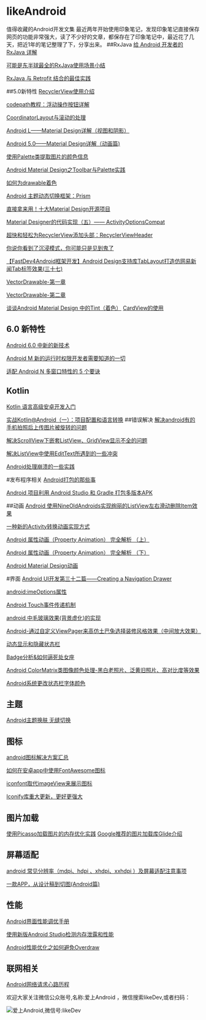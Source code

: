 # likeAndroid
值得收藏的Android开发文集
最近两年开始使用印象笔记，发现印象笔记直接保存网页的功能非常强大，读了不少好的文章，都保存在了印象笔记中，最近花了几天，把近1年的笔记整理了下，分享出来。
##RxJava
[给 Android 开发者的 RxJava 详解](http://gank.io/post/560e15be2dca930e00da1083 "给 Android 开发者的 RxJava 详解")

[可能是东半球最全的RxJava使用场景小结](http://blog.csdn.net/theone10211024/article/details/50435325)

[RxJava 与 Retrofit 结合的最佳实践](http://gank.io/post/56e80c2c677659311bed9841)

##5.0新特性
[RecyclerView使用介绍](http://www.jcodecraeer.com/a/anzhuokaifa/androidkaifa/2014/1118/2004.html)

[codepath教程：浮动操作按钮详解](http://www.jcodecraeer.com/a/anzhuokaifa/androidkaifa/2015/0718/3197.html)

[CoordinatorLayout与滚动的处理](http://www.jcodecraeer.com/a/anzhuokaifa/androidkaifa/2015/0717/3196.html)

[Android L——Material Design详解（视图和阴影）](http://www.devstore.cn/new/newInfo/916.html)

[Android 5.0——Material Design详解（动画篇)](http://www.devstore.cn/new/newInfo/899.html)

[使用Palette类提取图片的颜色信息](http://www.jcodecraeer.com/a/anzhuokaifa/androidkaifa/2015/0304/2532.html)

[Android Material Design之Toolbar与Palette实践](http://blog.csdn.net/bbld_/article/details/41439715)

[如何为drawable着色](http://www.jcodecraeer.com/a/anzhuokaifa/androidkaifa/2015/0824/3356.html)

[Android 主题动态切换框架：Prism](https://blog.leancloud.cn/3612/)

[直接拿来用！十大Material Design开源项目](http://www.cnblogs.com/tiantianbyconan/p/4116304.html)

[Material Designer的代码实现（五）—— ActivityOptionsCompat](http://www.bubuko.com/infodetail-460163.html)

[超快和轻松为RecyclerView添加头部：RecyclerViewHeader](http://www.open-open.com/lib/view/open1434422599926.html)

[你说你看到了沉浸模式，你可能只是见到鬼了](http://www.jianshu.com/p/96f623acd7c3)

[【FastDev4Android框架开发】Android Design支持库TabLayout打造仿网易新闻Tab标签效果(三十七)](http://blog.csdn.net/developer_jiangqq/article/details/50158985)

[VectorDrawable-第一章](http://www.jcodecraeer.com/a/anzhuokaifa/androidkaifa/2015/0201/2396.html)

[VectorDrawable-第二章](http://www.jcodecraeer.com/a/anzhuokaifa/androidkaifa/2015/0301/2514.html)

[谈谈Android Material Design 中的Tint（着色）](https://segmentfault.com/a/1190000003038675)
[CardView的使用](http://ju.outofmemory.cn/entry/109623)

## 6.0 新特性
[Android 6.0 中新的新技术](http://www.race604.com/whats-new-in-android6-0/)

[Android M 新的运行时权限开发者需要知道的一切](http://jijiaxin89.com/2015/08/30/Android-s-Runtime-Permission/index.html)

[适配 Android N 多窗口特性的 5 个要诀](http://www.jcodecraeer.com/a/anzhuokaifa/androidkaifa/2016/0401/4112.html)

## Kotlin
[Kotlin 语言高级安卓开发入门](https://realm.io/cn/news/oredev-jake-wharton-kotlin-advancing-android-dev/)

[实战Kotlin@Android（一）：项目配置和语言转换](http://blog.chengdazhi.com/index.php/157)
##错误解决
[解决android有的手机拍照后上传图片被旋转的问题](http://blog.csdn.net/walker02/article/details/8211628)

[解决ScrollView下嵌套ListView、GridView显示不全的问题](http://yxwang0615.iteye.com/blog/1739187)

[解决ListView中使用EditText所遇到的一些冲突](http://my.oschina.net/u/132911/blog/80652?fromerr=016gMYQt)

[Android处理崩溃的一些实践](http://droidyue.com/blog/2015/12/06/practise-about-crash-in-android/index.html)

#发布程序相关
[Android打包的那些事](http://www.jayfeng.com/2015/11/07/Android%E6%89%93%E5%8C%85%E7%9A%84%E9%82%A3%E4%BA%9B%E4%BA%8B/)

[Android 项目利用 Android Studio 和 Gradle 打包多版本APK](http://www.jcodecraeer.com/a/anzhuokaifa/androidkaifa/2015/0615/3046.html)

##动画
[Android 使用NineOldAndroids实现绚丽的ListView左右滑动删除Item效果](http://blog.csdn.net/xiaanming/article/details/18311877)

[一种新的Activity转换动画实现方式](http://codethink.me/2015/06/21/a-new-implementation-of-activity-transition-animations/)

[Android 属性动画（Property Animation） 完全解析 （上）](http://blog.csdn.net/lmj623565791/article/details/38067475)

[Android 属性动画（Property Animation） 完全解析 （下）](http://blog.csdn.net/lmj623565791/article/details/38092093)

[Android Material Design动画](http://blog.csdn.net/qibin0506/article/details/49069089)

#界面
[Android UI开发第三十二篇——Creating a Navigation Drawer](http://blog.csdn.net/xyz_lmn/article/details/12523895)

[android:imeOptions属性](http://liliang1222.iteye.com/blog/1130062)

[Android Touch事件传递机制](http://www.trinea.cn/android/touch-event-delivery-mechanism/)

[android 中毛玻璃效果(背景虚化)的实现](http://www.bubuko.com/infodetail-643914.html)

[Android-通过自定义ViewPager来高仿土巴兔选择装修风格效果（中间放大效果）](http://www.jcodecraeer.com/a/anzhuokaifa/2015/0928/3525.html)

[动态显示和隐藏状态栏](http://blog.csdn.net/stevenhu_223/article/details/12428591)

[Badge分析&如何逼死处女座](http://www.jianshu.com/p/0992ff9eeeb6)

[Android ColorMatrix类图像颜色处理-黑白老照片、泛黄旧照片、高对比度等效果](http://blog.csdn.net/lpjishu/article/details/45533557)

[Android系统更改状态栏字体颜色](http://www.jb51.net/article/77804.htm)

## 主题
[Android主题换肤 无缝切换](http://www.jianshu.com/p/af7c0585dd5b)
## 图标
[android图标解决方案汇总](http://www.jcodecraeer.com/a/anzhuokaifa/androidkaifa/2015/0730/3245.html)

[如何在安卓app中使用FontAwesome图标](http://www.jcodecraeer.com/a/anzhuokaifa/androidkaifa/2015/0925/3518.html)

[iconfont取代imageView来展示图标](http://www.jcodecraeer.com/a/anzhuokaifa/androidkaifa/2015/0627/3115.html)

[Iconify库重大更新，更好更强大](http://www.jcodecraeer.com/a/anzhuokaifa/androidkaifa/2015/0817/3312.html)


## 图片加载
[使用Picasso加载图片的内存优化实践](http://blog.csdn.net/ashqal/article/details/48005833)
[Google推荐的图片加载库Glide介绍](http://jcodecraeer.com/a/anzhuokaifa/androidkaifa/2015/0327/2650.html)

## 屏幕适配
[android 常见分辨率（mdpi、hdpi 、xhdpi、xxhdpi ）及屏幕适配注意事项](http://blog.csdn.net/hyr83960944/article/details/37906117)

[一款APP，从设计稿到切图(Android篇)](http://blog.jobbole.com/95577/)

## 性能
[Android界面性能调优手册](https://testerhome.com/topics/4304?from=timeline&isappinstalled=0)

[使用新版Android Studio检测内存泄露和性能](http://www.jianshu.com/p/216b03c22bb8)

[Android性能优化之如何避免Overdraw](http://www.jianshu.com/p/145fc61011cd)
## 联网相关
[Android网络请求心路历程](http://www.jianshu.com/p/3141d4e46240)

欢迎大家关注微信公众账号,名称:爱上Android ，微信搜索likeDev,或者扫码：

![爱上Android,微信号:likeDev](http://upload-images.jianshu.io/upload_images/1132780-b4c9d0d063ff8713.jpg?imageMogr2/auto-orient/strip%7CimageView2/2/w/1240)
